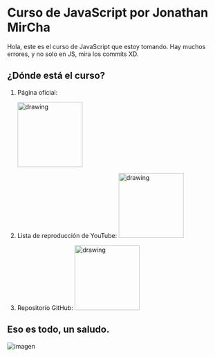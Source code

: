 # Curso de JavaScript por Jonathan MirCha

Hola, este es el curso de JavaScript que estoy tomando.
Hay muchos errores, y no solo en JS, mira los commits XD.

## ¿Dónde está el curso?

1.  Página oficial:

    [<img src="https://aprendejavascript.org/assets/logo-js-heart.svg" alt="drawing" width="150"/>](https://aprendejavascript.org/)

2.  Lista de reproducción de YouTube:
    [<img src="https://upload.wikimedia.org/wikipedia/commons/thumb/0/09/YouTube_full-color_icon_%282017%29.svg/800px-YouTube_full-color_icon_%282017%29.svg.png" alt="drawing" width="150"/>](https://www.youtube.com/playlist?list=PLvq-jIkSeTUZ6QgYYO3MwG9EMqC-KoLXA)
3.  Repositorio GitHub:
    [<img src="https://upload.wikimedia.org/wikipedia/commons/2/24/Github_logo_svg.svg" alt="drawing" width="150"/>](https://www.youtube.com/playlist?list=PLvq-jIkSeTUZ6QgYYO3MwG9EMqC-KoLXA)

## Eso es todo, un saludo.

![imagen](https://i.ibb.co/HDy2qLZ/Lumine-400p.png)
